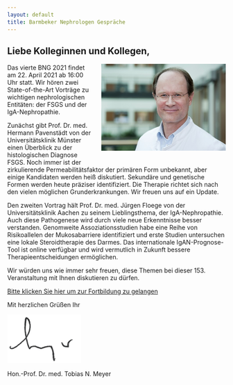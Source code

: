 ```yaml
---
layout: default
title: Barmbeker Nephrologen Gespräche
---
```

## Liebe Kolleginnen und Kollegen,

<img src="/assets/images/CA_Meyer.jpg" height="200rem" style="float:right; margin-left:20px; margin-bottom:20px;">Das vierte BNG 2021 findet am 22. April 2021 ab 16:00 Uhr statt. Wir hören zwei State-of-the-Art Vorträge zu wichtigen nephrologischen Entitäten: der FSGS und der IgA-Nephropathie.     

Zunächst gibt Prof. Dr. med. Hermann Pavenstädt von der Universitätsklinik Münster einen Überblick zu der histologischen Diagnose FSGS. Noch immer ist der zirkulierende Permeabilitätsfaktor der primären Form unbekannt, aber einige Kandidaten werden heiß diskutiert. Sekundäre und genetische Formen werden heute präziser identifiziert. Die Therapie richtet sich nach den vielen möglichen Grunderkrankungen. Wir freuen uns auf ein Update.     

Den zweiten Vortrag hält Prof. Dr. med. Jürgen Floege von der Universitätsklinik Aachen zu seinem Lieblingsthema, der IgA-Nephropathie. Auch diese Pathogenese wird durch viele neue Erkenntnisse besser verstanden. Genomweite Assoziationsstudien habe eine Reihe von Risikoallelen der Mukosabarriere identifiziert und erste Studien untersuchen eine lokale Steroidtherapie des Darmes. Das internationale IgAN-Prognose-Tool ist online verfügbar und wird vermutlich in Zukunft bessere Therapieentscheidungen ermöglichen.    

Wir würden uns wie immer sehr freuen, diese Themen bei dieser 153. Veranstaltung mit Ihnen diskutieren zu dürfen.    

<a class="button" href="https://teams.microsoft.com/l/meetup-join/19%3ameeting_MTFhZjE5YmYtZjgwYS00YWRkLWIwMjItNDJjMTU5OTIwMjc5%40thread.v2/0?context=%7b%22Tid%22%3a%22e6160a47-a12e-4ab1-be56-bddd09456693%22%2c%22Oid%22%3a%2254de3200-43af-4cbb-8fde-9d0457be7bcb%22%7d" target="_blank">Bitte klicken Sie hier um zur Fortbildung zu gelangen</a>  

Mit herzlichen Grüßen Ihr  

![Unterschrift Prof. Meyer](/assets/images/unterschrift-meyer.png)  

Hon.-Prof. Dr. med. Tobias N. Meyer  
